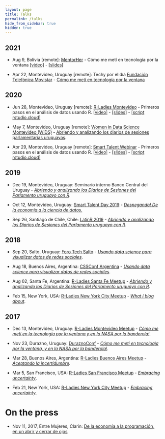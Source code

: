 ```yaml
---
layout: page
title: Talks
permalink: /talks
hide_from_sidebar: true
hidden: true
---
```


## 2021

  * Aug 9, Bolivia [remote]: [MentorHer](https://www.facebook.com/mentorHerBo) - Cómo me metí en tecnología por la ventana
    [\[video\]](https://www.facebook.com/mentorHerBo/videos/charla-con-daniela-d4tagirl/2427105234101132/) -        [\[slides\]](https://docs.google.com/presentation/d/1fw69JsY4VtM4jih2OfSLxyaeIdfChMgTkLlANFQeIyA/edit?usp=sharing)

  * Apr 22, Montevideo, Uruguay [remote]: Techy por el día [Fundación Telefónica Movistar](https://www.fundaciontelefonica.uy/) - [Cómo me metí en tecnología por la ventana](https://docs.google.com/presentation/d/1NOrbkRXTEqP_rff_AW6WgoqU99O5AA4fI2lR10TKH08/edit?usp=sharing)
  
## 2020

  * Jun 28, Montevideo, Uruguay [remote]: [R-Ladies Montevideo](https://www.meetup.com/rladies-montevideo/events/270755498/) - Primeros pasos en el análisis de datos usando R.
    [\[video\]](https://www.youtube.com/watch?v=BqNuFWCx4cg) -        [\[slides\]](https://docs.google.com/presentation/d/1ZqtyazQoJ_9kEk7f8hZUrqDCox2Px24i200e7PAM6CQ/edit?usp=sharing) - [\[script rstudio.cloud\]](https://posit.cloud/content/1327203)

  * May 7, Montevideo, Uruguay [remote]: [Women in Data Science Montevideo (WiDS)](https://colab.edu.uy/wids-2020) - [Abriendo y analizando los diarios de sesiones parlamentarias uruguayas](https://docs.google.com/presentation/d/1d026mBWBlwx9vOfI7DynSrIkg-6E0_RzWslSrhtya8U/edit?usp=sharing).

  * Apr 29, Montevideo, Uruguay [remote]: [Smart Talent Webinar](https://www.smarttalent.uy/innovaportal/v/48156/15/innova.front/primeros-pasos-en-el-analisis-de-datos-usando-r.html) - Primeros pasos en el análisis de datos usando R. 
  [\[video\]](https://www.youtube.com/watch?v=PfVbTp2YItg&feature=emb_logo) -        [\[slides\]](https://docs.google.com/presentation/d/1BLMyJBGIPqsfIvPSz0aPqGS3D7lPTwLob1KoyLUybaI/edit?usp=sharing) - [\[script rstudio.cloud\]](https://rstudio.cloud/project/1195639)

## 2019

  * Dec 19, Montevideo, Uruguay: Seminario interno Banco Central del Uruguay - [_Abriendo y analizando los Diarios de Sesiones del Parlamento uruguayo con R_](https://docs.google.com/presentation/d/1YqCmlheJkcVw3AG1vaS1rfYAjinu0FCNiDNemeqtvB0/edit?usp=sharing).

  * Oct 12, Montevideo, Uruguay: [Smart Talent Day 2019](https://www.smarttalent.uy/day2019) - [_Despegando! De la economía a la ciencia de datos._](https://docs.google.com/presentation/d/1w7YAEMlM4LZq94KpsPA_XQz-SMVs3JkxaX7SSddun14/edit?usp=sharing)

  * Sep 26, Santiago de Chile, Chile: [LatinR 2019](https://latin-r.com) - [_Abriendo y analizando los Diarios de Sesiones del Parlamento uruguayo con R_](https://docs.google.com/presentation/d/13-iRrqbrTL6IAr8x0dOVKqkb6PvLtrV87WS4MEKtOb4/edit?usp=sharing).
  
## 2018

  * Sep 20, Salto, Uruguay: [Foro Tech Salto](https://www.meetup.com/Foro-Tecnologico-de-Salto/) - [_Usando data science para visualizar datos de redes sociales_](https://docs.google.com/presentation/d/1Pk4nhR-65HohPvJwTPApit6B5k88qk3wamPcMxpOUrM/edit?usp=sharing).

  * Aug 18, Buenos Aires, Argentina: [CSSConf Argentina](https://cssconfar.com/) - [_Usando data science para visualizar datos de redes sociales_](https://docs.google.com/presentation/d/1WyGtoOa9-4Alpr7x6aqpRSkb1HWM5MZgP3NKzpuYgFA/edit?usp=sharing).

  * Aug 02, Santa Fe, Argentina: [R-Ladies Santa Fe Meetup](https://www.meetup.com/rladies-santa-fe/events/251650981/) - [_Abriendo y analizando los Diarios de Sesiones del Parlamento uruguayo con R_](https://docs.google.com/presentation/d/12E6dWEdRGazal3VNYEVVJr17KFJS8FN_LW3OofJw5dM/edit?usp=sharing).
  
  * Feb 15, New York, USA: [R-Ladies New York City Meetup](https://www.meetup.com/rladies-newyork/events/247304067/) - [_What I blog about_](https://docs.google.com/presentation/d/1JSRkQJskAVf0cl9A5gbxLxjc9GUg_0O-eL4G-Wq41So/edit?usp=sharing).

## 2017

  * Dec 13, Montevideo, Uruguay: [R-Ladies Montevideo Meetup](https://www.meetup.com/rladies-montevideo/events/245560636/) - [_Cómo me metí en la tecnología por la ventana y en la NASA por la banderola!_](https://docs.google.com/presentation/d/1YBmleq5a0211rYbhq4krHeKOfy5M6bf5gjKpbqZ26io/edit?usp=sharing).
  
  * Nov 23, Durazno, Uruguay: [DuraznoConf](https://duraznoconf.uy/) - [_Cómo me metí en tecnología por la ventana, y en la NASA por la banderola!_](https://docs.google.com/presentation/d/1DFHq0dX2vPT7GCBEE0cWlIq2m9psWyi-NmL0emYZiKc/edit?usp=sharing).

  * Mar 28, Buenos Aires, Argentina: [R-Ladies Buenos Aires Meetup](https://www.meetup.com/rladies-buenos-aires/events/238489452/) - [_Aceptando la incertidumbre_](https://docs.google.com/presentation/d/1Q8_7XXFJUGgxzOInKTELfrSXE7W_VNjtTY-daKkCdfM/edit?usp=sharing).

  * Mar 5, San Francisco, USA: [R-Ladies San Francisco Meetup](https://www.meetup.com/rladies-san-francisco/events/237912126/) - [_Embracing uncertainty_](https://docs.google.com/presentation/d/1VPzR8sdEa141Zy15PmKc-rZg1NHw_EJq0WZHC2LlvC4/edit?usp=sharing).
  
  * Feb 21, New York, USA: [R-Ladies New York City Meetup](https://www.meetup.com/rladies-newyork/events/237328664/) - [_Embracing uncertainty_](https://docs.google.com/presentation/d/1VPzR8sdEa141Zy15PmKc-rZg1NHw_EJq0WZHC2LlvC4/edit?usp=sharing).
  
  
# On the press

  * Nov 11, 2017, Entre Mujeres, Clarin: [De la economía a la programación, en un abrir y cerrar de ojos](https://www.clarin.com/entremujeres/carrera-y-dinero/economia-programacion-abrir-cerrar-ojos_0_SJAIhKxgz.html)


  

  

  

  
